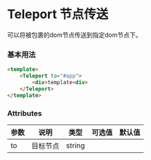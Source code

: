 # Teleport 节点传送

可以将被包裹的dom节点传送到指定dom节点下。

### 基本用法

```html
<template>
    <Teleport to="#app">
        <div>template<div>
    </Teleport>
</template>

```

### Attributes

| 参数              | 说明                             | 类型            | 可选值 | 默认值 |
| ----------------- | -------------------------------- | --------------- | ------ | ------ |
| to              | 目标节点   | string          |        |        |

